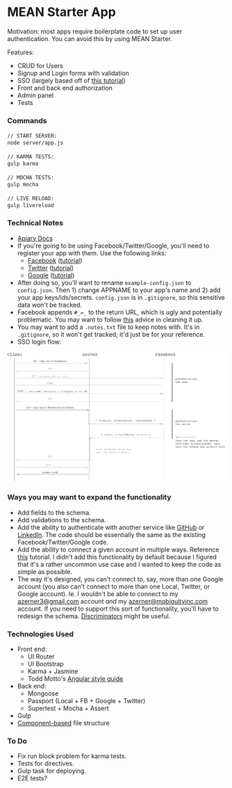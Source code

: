 # MEAN Starter App #
Motivation: most apps require boilerplate code to set up user authentication. You can avoid this by using MEAN Starter.

Features:
- CRUD for Users
- Signup and Login forms with validation
- SSO (largely based off of [this tutorial](https://scotch.io/courses/easy-node-authentication))
- Front and back end authorization
- Admin panel
- Tests

### Commands ###
```
// START SERVER:
node server/app.js

// KARMA TESTS:
gulp karma

// MOCHA TESTS:
gulp mocha

// LIVE RELOAD:
gulp livereload
```

### Technical Notes ###
- [Apiary Docs](http://docs.meanstarter.apiary.io)
- If you're going to be using Facebook/Twitter/Google, you'll need to register your app with them. Use the following links:
    - [Facebook](https://developers.facebook.com/apps/) ([tutorial](https://scotch.io/tutorials/easy-node-authentication-facebook))
    - [Twitter](https://apps.twitter.com/) ([tutorial](https://scotch.io/tutorials/easy-node-authentication-twitter))
    - [Google](https://console.developers.google.com) ([tutorial](https://scotch.io/tutorials/easy-node-authentication-google))
- After doing so, you'll want to rename `example-config.json` to `config.json`. Then 1) change APPNAME to your app's name and 2) add your app keys/ids/secrets. `config.json` is in `.gitignore`, so this sensitive data won't be tracked.
- Facebook appends `#_=_` to the return URL, which is ugly and potentially problematic. You may want to follow [this](http://stackoverflow.com/questions/7131909/facebook-callback-appends-to-return-url) advice in cleaning it up.
- You may want to add a `.notes.txt` file to keep notes with. It's in `.gitignore`, so it won't get tracked; it'd just be for your reference.
- SSO login flow:


![SSO Login Flow](/sso-flow.png)

### Ways you may want to expand the functionality ###
- Add fields to the schema.
- Add validations to the schema.
- Add the ability to authenticate with another service like [GitHub](https://github.com/cfsghost/passport-github) or [LinkedIn](https://github.com/jaredhanson/passport-linkedin). The code should be essentially the same as the existing Facebook/Twitter/Google code.
- Add the ability to connect a given account in multiple ways. Reference [this](https://scotch.io/tutorials/easy-node-authentication-linking-all-accounts-together) tutorial. I didn't add this functionality by default because I figured that it's a rather uncommon use case and I wanted to keep the code as simple as possible.
- The way it's designed, you can't connect to, say, more than one Google account (you also can't connect to more than one Local, Twitter, or Google account). Ie. I wouldn't be able to connect to my azerner3@gmail.com account _and_ my azerner@mobiquityinc.com account. If you need to support this sort of functionality, you'll have to redesign the schema. [Discriminators](http://thecodebarbarian.com/2015/07/24/guide-to-mongoose-discriminators) might be useful.

### Technologies Used ###
- Front end:
    - UI Router
    - UI Bootstrap
    - Karma + Jasmine
    - Todd Motto's [Angular style guide](https://github.com/toddmotto/angularjs-styleguide)
- Back end:
    - Mongoose
    - Passport (Local + FB + Google + Twitter)
    - Supertest + Mocha + Assert
- Gulp
- [Component-based](https://scotch.io/tutorials/angularjs-best-practices-directory-structure) file structure

### To Do ###
- Fix run block problem for karma tests.
- Tests for directives.
- Gulp task for deploying.
- E2E tests?
